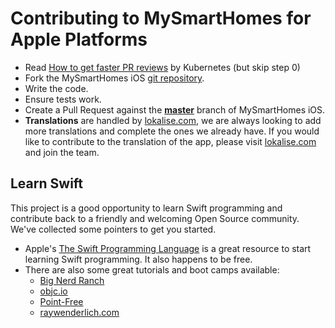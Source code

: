 # Contributing to MySmartHomes for Apple Platforms

 - Read [How to get faster PR reviews](https://github.com/kubernetes/community/blob/master/contributors/guide/pull-requests.md#best-practices-for-faster-reviews) by Kubernetes (but skip step 0)
 - Fork the MySmartHomes iOS [git repository](https://github.com/home-assistant/iOS).
 - Write the code.
 - Ensure tests work.
 - Create a Pull Request against the [**master**](https://github.com/home-assistant/iOS/tree/master) branch of MySmartHomes iOS.
- **Translations** are handled by [lokalise.com](https://lokalise.com/public/834452985a05254348aee2.46389241/), we are always looking to add more translations and complete the ones we already have. If you would like to contribute to the translation of the app, please visit [lokalise.com](https://lokalise.com/public/834452985a05254348aee2.46389241/) and join the team.

## Learn Swift

This project is a good opportunity to learn Swift programming and contribute back to a friendly and welcoming Open Source community. We've collected some pointers to get you started.

* Apple's [The Swift Programming Language](https://www.apple.com/swift/) is a great resource to start learning Swift programming. It also happens to be free.
* There are also some great tutorials and boot camps available:
  * [Big Nerd Ranch](https://www.bignerdranch.com/)
  * [objc.io](https://www.objc.io)
  * [Point-Free](https://www.pointfree.co)
  * [raywenderlich.com](https://www.raywenderlich.com/)
